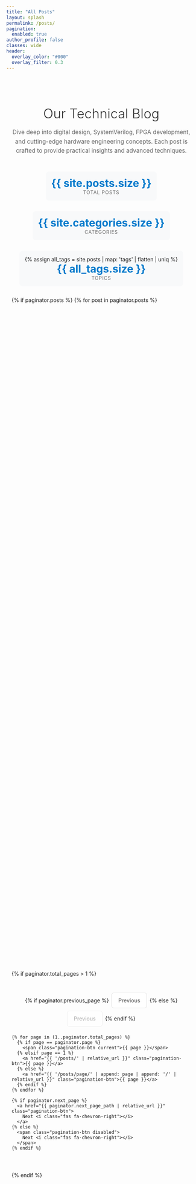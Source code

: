 ```yaml
---
title: "All Posts"
layout: splash
permalink: /posts/
pagination: 
  enabled: true
author_profile: false
classes: wide
header:
  overlay_color: "#000"
  overlay_filter: 0.3
---
```


<style>
/* Modern posts grid styling */
.posts-container {
  max-width: 1200px;
  margin: 0 auto;
  padding: 2em 1em;
}

.posts-header {
  text-align: center;
  margin-bottom: 3em;
}

.posts-header h1 {
  font-size: 2.5em;
  color: #333;
  margin-bottom: 0.5em;
  font-weight: 300;
}

.posts-header p {
  font-size: 1.1em;
  color: #666;
  max-width: 600px;
  margin: 0 auto;
  line-height: 1.6;
}

.posts-stats {
  display: flex;
  justify-content: center;
  gap: 2em;
  margin: 2em 0;
  flex-wrap: wrap;
}

.stat-item {
  text-align: center;
  padding: 1em;
  background: #f8f9fa;
  border-radius: 8px;
  min-width: 120px;
}

.stat-number {
  font-size: 2em;
  font-weight: bold;
  color: #007acc;
  display: block;
}

.stat-label {
  font-size: 0.9em;
  color: #666;
  text-transform: uppercase;
  letter-spacing: 1px;
}

.posts-grid {
  display: grid;
  grid-template-columns: repeat(auto-fit, minmax(350px, 1fr));
  gap: 2em;
  margin: 2em 0;
}

.post-card {
  background: #fff;
  border-radius: 12px;
  box-shadow: 0 4px 15px rgba(0,0,0,0.1);
  overflow: hidden;
  transition: transform 0.3s ease, box-shadow 0.3s ease;
  display: flex;
  flex-direction: column;
  height: 100%;
}

.post-card:hover {
  transform: translateY(-5px);
  box-shadow: 0 8px 25px rgba(0,0,0,0.15);
}

.post-image {
  position: relative;
  height: 200px;
  background: white;
  overflow: hidden;
  display: flex;
  align-items: center;
  justify-content: center;
}

.post-image img {
  width: 100%;
  height: 100%;
  object-fit: contain;
  transition: transform 0.3s ease;
}

.post-card:hover .post-image img {
  transform: scale(1.05);
}

.post-category-badge {
  position: absolute;
  bottom: 1em;
  left: 1em;
  background: rgba(255,255,255,0.95);
  color: #2E7D32;
  padding: 0.3em 0.8em;
  border-radius: 20px;
  font-size: 0.4em;
  font-weight: 600;
  text-decoration: none;
  transition: all 0.2s ease;
  border: 2px solid rgba(46,125,50,0.3);
  text-shadow: none;
}

.post-category-badge:hover {
  background: #2E7D32;
  color: white;
  text-decoration: none;
  border-color: #2E7D32;
  transform: translateY(-1px);
}

.post-content {
  padding: 1.5em;
  flex: 1;
  display: flex;
  flex-direction: column;
}

.post-title {
  font-size: 1.3em;
  font-weight: 600;
  line-height: 1.3;
  margin-bottom: 0.5em;
}

.post-title a {
  color: #333;
  text-decoration: none;
  transition: color 0.2s ease;
}

.post-title a:hover {
  color: #007acc;
  text-decoration: none;
}

.post-meta {
  display: flex;
  align-items: center;
  gap: 1em;
  margin-bottom: 1em;
  font-size: 0.9em;
  color: #666;
}

.post-date {
  display: flex;
  align-items: center;
  gap: 0.3em;
}

.post-excerpt {
  color: #666;
  line-height: 1.6;
  margin-bottom: 1.5em;
  flex: 1;
}

.post-tags {
  display: flex;
  flex-wrap: wrap;
  gap: 0.5em;
  margin-top: auto;
}

.post-tag {
  background: #f0f0f0;
  color: #666;
  padding: 0.2em 0.6em;
  border-radius: 12px;
  font-size: 0.8em;
  text-decoration: none;
  transition: all 0.2s ease;
}

.post-tag:hover {
  background: #007acc;
  color: white;
  text-decoration: none;
}

.read-more {
  display: inline-flex;
  align-items: center;
  gap: 0.5em;
  color: #007acc;
  font-weight: 500;
  text-decoration: none;
  margin-top: 1em;
  font-size: 0.9em;
  transition: gap 0.2s ease;
}

.read-more:hover {
  color: #0056b3;
  text-decoration: none;
  gap: 0.8em;
}

/* Modern pagination styling */
.modern-pagination {
  display: flex;
  justify-content: center;
  align-items: center;
  gap: 0.5em;
  margin: 3em 0;
  flex-wrap: wrap;
}

.pagination-btn {
  padding: 0.8em 1.2em;
  border: 1px solid #ddd;
  background: #fff;
  color: #666;
  text-decoration: none;
  border-radius: 6px;
  transition: all 0.2s ease;
  font-weight: 500;
  min-width: 44px;
  text-align: center;
}

.pagination-btn:hover {
  background: #007acc;
  color: white;
  border-color: #007acc;
  text-decoration: none;
}

.pagination-btn.current {
  background: #007acc;
  color: white;
  border-color: #007acc;
}

.pagination-btn.disabled {
  opacity: 0.5;
  cursor: not-allowed;
}

.pagination-btn.disabled:hover {
  background: #fff;
  color: #666;
  border-color: #ddd;
}

/* Loading animation */
.post-card {
  animation: fadeInUp 0.6s ease forwards;
  opacity: 0;
  transform: translateY(20px);
}

.post-card:nth-child(1) { animation-delay: 0.1s; }
.post-card:nth-child(2) { animation-delay: 0.2s; }
.post-card:nth-child(3) { animation-delay: 0.3s; }
.post-card:nth-child(4) { animation-delay: 0.4s; }
.post-card:nth-child(5) { animation-delay: 0.5s; }
.post-card:nth-child(6) { animation-delay: 0.6s; }

@keyframes fadeInUp {
  to {
    opacity: 1;
    transform: translateY(0);
  }
}

/* Responsive design */
@media (max-width: 768px) {
  .posts-container {
    padding: 1em 0.5em;
  }
  
  .posts-header h1 {
    font-size: 2em;
  }
  
  .posts-grid {
    grid-template-columns: 1fr;
    gap: 1.5em;
  }
  
  .post-image {
    height: 150px;
  }
  
  .posts-stats {
    gap: 1em;
  }
  
  .stat-item {
    min-width: 100px;
    padding: 0.8em;
  }
  
  .modern-pagination {
    gap: 0.3em;
  }
  
  .pagination-btn {
    padding: 0.6em 1em;
    font-size: 0.9em;
  }
}

@media (max-width: 480px) {
  .post-content {
    padding: 1em;
  }
  
  .post-title {
    font-size: 1.1em;
  }
  
  .posts-stats {
    flex-direction: column;
    align-items: center;
  }
}
</style>

<div class="posts-container">
  <div class="posts-header">
    <h1>Our Technical Blog</h1>
    <p>Dive deep into digital design, SystemVerilog, FPGA development, and cutting-edge hardware engineering concepts. Each post is crafted to provide practical insights and advanced techniques.</p>
  </div>

  <div class="posts-stats">
    <div class="stat-item">
      <span class="stat-number">{{ site.posts.size }}</span>
      <span class="stat-label">Total Posts</span>
    </div>
    <div class="stat-item">
      <span class="stat-number">{{ site.categories.size }}</span>
      <span class="stat-label">Categories</span>
    </div>
    <div class="stat-item">
      {% assign all_tags = site.posts | map: 'tags' | flatten | uniq %}
      <span class="stat-number">{{ all_tags.size }}</span>
      <span class="stat-label">Topics</span>
    </div>
  </div>

  <div class="posts-grid">
    {% if paginator.posts %}
      {% for post in paginator.posts %}
        <article class="post-card">
          <div class="post-image">
            {% if post.header.teaser %}
              <img src="{{ post.header.teaser | relative_url }}" alt="{{ post.title }}">
            {% else %}
              <div style="width: 100%; height: 100%; background: linear-gradient(135deg, #4CAF50 0%, #2E7D32 100%); display: flex; align-items: center; justify-content: center;">
                <i class="fas fa-microchip" style="font-size: 3em; color: rgba(255,255,255,0.8);"></i>
              </div>
            {% endif %}
            {% if post.categories.first %}
              <a href="/categories/#{{ post.categories.first | slugify }}" class="post-category-badge">
                {{ post.categories.first }}
              </a>
            {% endif %}
          </div>
          
          <div class="post-content">
            <h2 class="post-title">
              <a href="{{ post.url | relative_url }}">{{ post.title }}</a>
            </h2>
            
            <div class="post-meta">
              <div class="post-date">
                <i class="fas fa-calendar-alt"></i>
                {{ post.date | date: "%B %d, %Y" }}
              </div>
              <div class="post-read-time">
                <i class="fas fa-clock"></i>
                {% assign words = post.content | number_of_words %}
                {% if words < 180 %}
                  1 min read
                {% else %}
                  {{ words | divided_by: 180 }} min read
                {% endif %}
              </div>
            </div>
            
            {% if post.excerpt %}
              <div class="post-excerpt">
                {{ post.excerpt | strip_html | truncatewords: 25 }}
              </div>
            {% endif %}
            
            <div class="post-tags">
              {% for tag in post.tags limit: 4 %}
                <a href="/tags/#{{ tag | slugify }}" class="post-tag">{{ tag }}</a>
              {% endfor %}
            </div>
            
            <a href="{{ post.url | relative_url }}" class="read-more">
              Read More <i class="fas fa-arrow-right"></i>
            </a>
          </div>
        </article>
      {% endfor %}
    {% else %}
      {% for post in site.posts %}
        <article class="post-card">
          <div class="post-image">
            {% if post.header.teaser %}
              <img src="{{ post.header.teaser | relative_url }}" alt="{{ post.title }}">
            {% else %}
              <div style="width: 100%; height: 100%; background: linear-gradient(135deg, #4CAF50 0%, #2E7D32 100%); display: flex; align-items: center; justify-content: center;">
                <i class="fas fa-microchip" style="font-size: 3em; color: rgba(255,255,255,0.8);"></i>
              </div>
            {% endif %}
            {% if post.categories.first %}
              <a href="/categories/#{{ post.categories.first | slugify }}" class="post-category-badge">
                {{ post.categories.first }}
              </a>
            {% endif %}
          </div>
          
          <div class="post-content">
            <h2 class="post-title">
              <a href="{{ post.url | relative_url }}">{{ post.title }}</a>
            </h2>
            
            <div class="post-meta">
              <div class="post-date">
                <i class="fas fa-calendar-alt"></i>
                {{ post.date | date: "%B %d, %Y" }}
              </div>
              <div class="post-read-time">
                <i class="fas fa-clock"></i>
                {% assign words = post.content | number_of_words %}
                {% if words < 180 %}
                  1 min read
                {% else %}
                  {{ words | divided_by: 180 }} min read
                {% endif %}
              </div>
            </div>
            
            {% if post.excerpt %}
              <div class="post-excerpt">
                {{ post.excerpt | strip_html | truncatewords: 25 }}
              </div>
            {% endif %}
            
            <div class="post-tags">
              {% for tag in post.tags limit: 4 %}
                <a href="/tags/#{{ tag | slugify }}" class="post-tag">{{ tag }}</a>
              {% endfor %}
            </div>
            
            <a href="{{ post.url | relative_url }}" class="read-more">
              Read More <i class="fas fa-arrow-right"></i>
            </a>
          </div>
        </article>
      {% endfor %}
    {% endif %}
  </div>

  <!-- Modern Pagination -->
  {% if paginator.total_pages > 1 %}
  <nav class="modern-pagination">
    {% if paginator.previous_page %}
      <a href="{{ paginator.previous_page_path | relative_url }}" class="pagination-btn">
        <i class="fas fa-chevron-left"></i> Previous
      </a>
    {% else %}
      <span class="pagination-btn disabled">
        <i class="fas fa-chevron-left"></i> Previous
      </span>
    {% endif %}
    
    {% for page in (1..paginator.total_pages) %}
      {% if page == paginator.page %}
        <span class="pagination-btn current">{{ page }}</span>
      {% elsif page == 1 %}
        <a href="{{ '/posts/' | relative_url }}" class="pagination-btn">{{ page }}</a>
      {% else %}
        <a href="{{ '/posts/page/' | append: page | append: '/' | relative_url }}" class="pagination-btn">{{ page }}</a>
      {% endif %}
    {% endfor %}
    
    {% if paginator.next_page %}
      <a href="{{ paginator.next_page_path | relative_url }}" class="pagination-btn">
        Next <i class="fas fa-chevron-right"></i>
      </a>
    {% else %}
      <span class="pagination-btn disabled">
        Next <i class="fas fa-chevron-right"></i>
      </span>
    {% endif %}
  </nav>
  {% endif %}
</div>
